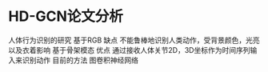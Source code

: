 # HD-GCN论文分析
人体行为识别的研究
    基于RGB
      缺点
        不能鲁棒地识别人类动作，受背景颜色，光亮以及衣着影响
    基于骨架模态
      优点
        通过接收人体关节2D，3D坐标作为时间序列输入来识别动作
      目前的方法
        图卷积神经网络
